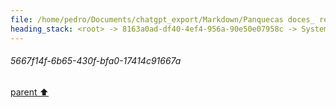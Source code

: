 ```yaml
---
file: /home/pedro/Documents/chatgpt_export/Markdown/Panquecas doces_ receita simples.md
heading_stack: <root> -> 8163a0ad-df40-4ef4-956a-90e50e07958c -> System -> 5667f14f-6b65-430f-bfa0-17414c91667a
---
```

###### 5667f14f-6b65-430f-bfa0-17414c91667a
[parent ⬆️](#8163a0ad-df40-4ef4-956a-90e50e07958c)
